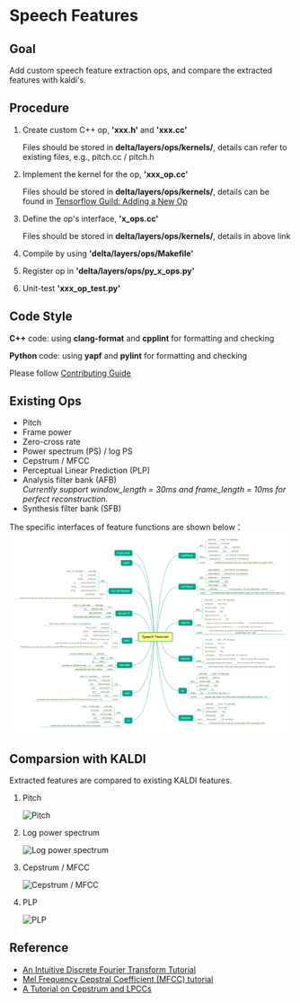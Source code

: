 # Speech Features
## Goal
Add custom speech feature extraction ops, and compare the extracted features with kaldi's.

## Procedure
1. Create custom C++ op, **'xxx.h'** and **'xxx.cc'**
  
   Files should be stored in **delta/layers/ops/kernels/**, details can refer to existing files, e.g., pitch.cc / pitch.h

2. Implement the kernel for the op, **'xxx_op.cc'**
   
   Files should be stored in **delta/layers/ops/kernels/**, details can be found in [Tensorflow Guild: Adding a New Op](https://www.tensorflow.org/guide/extend/op)
   
3. Define the op's interface, **'x_ops.cc'**

   Files should be stored in **delta/layers/ops/kernels/**, details in above link
   
4. Compile by using **'delta/layers/ops/Makefile'**

5. Register op in **'delta/layers/ops/py_x_ops.py'**

6. Unit-test **'xxx\_op\_test.py'**

## Code Style
**C++** code: using **clang-format** and **cpplint** for formatting and checking

**Python** code: using **yapf** and **pylint** for formatting and checking

Please follow [Contributing Guide](https://git.xiaojukeji.com/speech-nlu/nlu-ml/blob/dev/docs/development/contributing.md)

## Existing Ops
* Pitch
* Frame power
* Zero-cross rate
* Power spectrum (PS) / log PS
* Cepstrum / MFCC
* Perceptual Linear Prediction (PLP)
* Analysis filter bank (AFB)  
  	*Currently support window\_length = 30ms and frame\_length = 10ms for perfect reconstruction.*
* Synthesis filter bank (SFB)

The specific interfaces of feature functions are shown below：
![Speech Features](imags/speech_features.png)

## Comparsion with KALDI
Extracted features are compared to existing KALDI features.

1. Pitch

	![Pitch](imags/pitch_compare.png)


2. Log power spectrum

	![Log power spectrum](imags/log_spectrum_compare.png)


3. Cepstrum / MFCC

	![Cepstrum / MFCC](imags/mfcc_compare.png)


4. PLP

    ![PLP](imags/plp_compare.png)

 
## Reference

* [An Intuitive Discrete Fourier Transform Tutorial](http://practicalcryptography.com/miscellaneous/machine-learning/intuitive-guide-discrete-fourier-transform/)
* [Mel Frequency Cepstral Coefficient (MFCC) tutorial](http://practicalcryptography.com/miscellaneous/machine-learning/guide-mel-frequency-cepstral-coefficients-mfccs/)
* [A Tutorial on Cepstrum and LPCCs](http://practicalcryptography.com/miscellaneous/machine-learning/tutorial-cepstrum-and-lpccs/)

